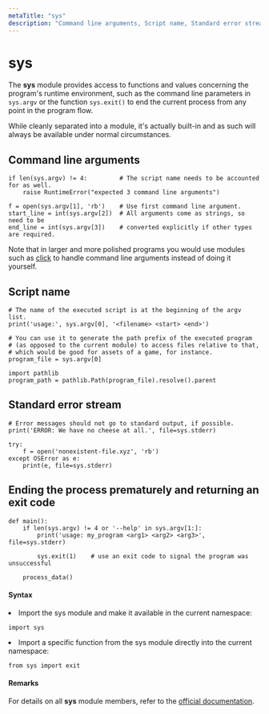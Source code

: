 ```yaml
---
metaTitle: "sys"
description: "Command line arguments, Script name, Standard error stream, Ending the process prematurely and returning an exit code"
---
```


# sys


The **sys** module provides access to functions and values concerning the program's runtime environment, such as the command line parameters in `sys.argv` or the function `sys.exit()` to end the current process from any point in the program flow.

While cleanly separated into a module, it's actually built-in and as such will always be available under normal circumstances.



## Command line arguments


```
if len(sys.argv) != 4:         # The script name needs to be accounted for as well.
    raise RuntimeError("expected 3 command line arguments")

f = open(sys.argv[1], 'rb')    # Use first command line argument.
start_line = int(sys.argv[2])  # All arguments come as strings, so need to be
end_line = int(sys.argv[3])    # converted explicitly if other types are required.

```

Note that in larger and more polished programs you would use modules such as [click](http://click.pocoo.org/) to handle command line arguments instead of doing it yourself.



## Script name


```
# The name of the executed script is at the beginning of the argv list.
print('usage:', sys.argv[0], '<filename> <start> <end>')

# You can use it to generate the path prefix of the executed program
# (as opposed to the current module) to access files relative to that,
# which would be good for assets of a game, for instance.
program_file = sys.argv[0]

import pathlib
program_path = pathlib.Path(program_file).resolve().parent

```



## Standard error stream


```
# Error messages should not go to standard output, if possible.
print('ERROR: We have no cheese at all.', file=sys.stderr)

try:
    f = open('nonexistent-file.xyz', 'rb')
except OSError as e:
    print(e, file=sys.stderr)

```



## Ending the process prematurely and returning an exit code


```
def main():
    if len(sys.argv) != 4 or '--help' in sys.argv[1:]:
        print('usage: my_program <arg1> <arg2> <arg3>', file=sys.stderr)
        
        sys.exit(1)    # use an exit code to signal the program was unsuccessful

    process_data()

```



#### Syntax


<li>
Import the sys module and make it available in the current namespace:
<pre><code>import sys
</code></pre>
</li>
<li>
Import a specific function from the sys module directly into the current namespace:
<pre><code>from sys import exit
</code></pre>
</li>



#### Remarks


For details on all **sys** module members, refer to the [official documentation](https://docs.python.org/library/sys.html).

